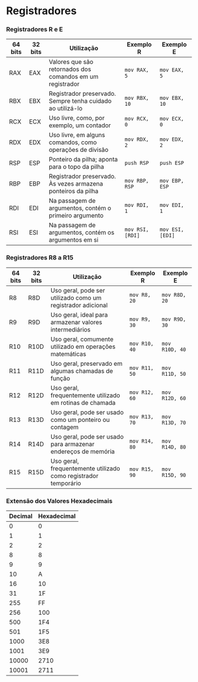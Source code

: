 # Registradores

### Registradores R e E

| 64 bits | 32 bits | Utilização                                                   | Exemplo R        | Exemplo E        |
|---------|---------|--------------------------------------------------------------|------------------|------------------|
| RAX     | EAX     | Valores que são retornados dos comandos em um registrador    | `mov RAX, 5`     | `mov EAX, 5`     |
| RBX     | EBX     | Registrador preservado. Sempre tenha cuidado ao utilizá-lo   | `mov RBX, 10`    | `mov EBX, 10`    |
| RCX     | ECX     | Uso livre, como, por exemplo, um contador                    | `mov RCX, 0`     | `mov ECX, 0`     |
| RDX     | EDX     | Uso livre, em alguns comandos, como operações de divisão     | `mov RDX, 2`     | `mov EDX, 2`     |
| RSP     | ESP     | Ponteiro da pilha; aponta para o topo da pilha               | `push RSP`       | `push ESP`       |
| RBP     | EBP     | Registrador preservado. Às vezes armazena ponteiros da pilha | `mov RBP, RSP`   | `mov EBP, ESP`   |
| RDI     | EDI     | Na passagem de argumentos, contém o primeiro argumento       | `mov RDI, 1`     | `mov EDI, 1`     |
| RSI     | ESI     | Na passagem de argumentos, contém os argumentos em si        | `mov RSI, [RDI]` | `mov ESI, [EDI]` |


### Registradores R8 a R15

| 64 bits | 32 bits | Utilização                                                      | Exemplo R     | Exemplo E      |
|---------|---------|-----------------------------------------------------------------|---------------|----------------|
| R8      | R8D     | Uso geral, pode ser utilizado como um registrador adicional     | `mov R8, 20`  | `mov R8D, 20`  |
| R9      | R9D     | Uso geral, ideal para armazenar valores intermediários          | `mov R9, 30`  | `mov R9D, 30`  |
| R10     | R10D    | Uso geral, comumente utilizado em operações matemáticas         | `mov R10, 40` | `mov R10D, 40` |
| R11     | R11D    | Uso geral, preservado em algumas chamadas de função             | `mov R11, 50` | `mov R11D, 50` |
| R12     | R12D    | Uso geral, frequentemente utilizado em rotinas de chamada       | `mov R12, 60` | `mov R12D, 60` |
| R13     | R13D    | Uso geral, pode ser usado como um ponteiro ou contagem          | `mov R13, 70` | `mov R13D, 70` |
| R14     | R14D    | Uso geral, pode ser usado para armazenar endereços de memória   | `mov R14, 80` | `mov R14D, 80` |
| R15     | R15D    | Uso geral, frequentemente utilizado como registrador temporário | `mov R15, 90` | `mov R15D, 90` |


### Extensão dos Valores Hexadecimais

| Decimal | Hexadecimal |
|---------|-------------|
| 0       | 0           |
| 1       | 1           |
| 2       | 2           |
| 8       | 8           |
| 9       | 9           |
| 10      | A           |
| 16      | 10          |
| 31      | 1F          |
| 255     | FF          |
| 256     | 100         |
| 500     | 1F4         |
| 501     | 1F5         |
| 1000    | 3E8         |
| 1001    | 3E9         |
| 10000   | 2710        |
| 10001   | 2711        |
